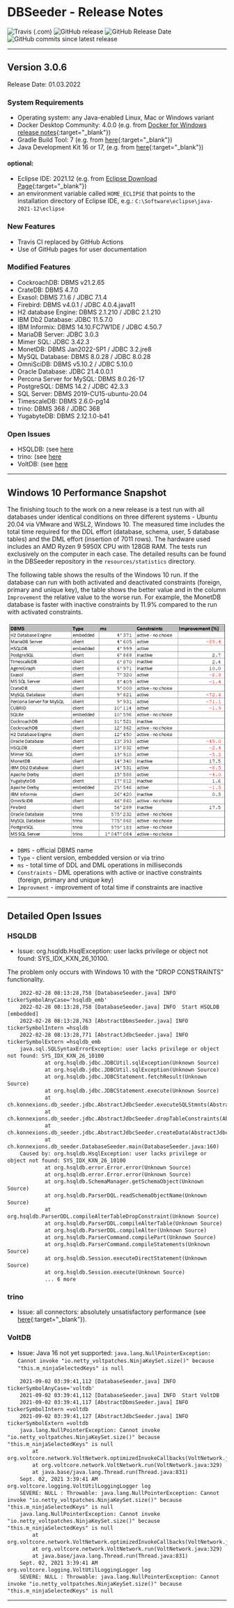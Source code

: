 # DBSeeder - Release Notes

![Travis (.com)](https://img.shields.io/travis/com/KonnexionsGmbH/db_seeder.svg?branch=master)
![GitHub release](https://img.shields.io/github/release/KonnexionsGmbH/db_seeder.svg)
![GitHub Release Date](https://img.shields.io/github/release-date/KonnexionsGmbH/db_seeder.svg)
![GitHub commits since latest release](https://img.shields.io/github/commits-since/KonnexionsGmbH/db_seeder/3.0.6.svg)

----

## Version 3.0.6

Release Date: 01.03.2022

### System Requirements

- Operating system: any Java-enabled Linux, Mac or Windows variant
- Docker Desktop Community: 4.0.0 (e.g. from [Docker for Windows release notes](https://docs.docker.com/docker-for-windows/release-notes){:target="_blank"})
- Gradle Build Tool: 7 (e.g. from [here](https://gradle.org/releases){:target="_blank"})
- Java Development Kit 16 or 17, (e.g. from [here](https://jdk.java.net/java-se-ri/17){:target="_blank"})

#### optional: 
- Eclipse IDE: 2021.12 (e.g. from [Eclipse Download Page](https://www.eclipse.org/downloads){:target="_blank"})
- an environment variable called `HOME_ECLIPSE` that points to the installation directory of Eclipse IDE, e.g.: `C:\Software\eclipse\java-2021-12\eclipse`

### New Features

- Travis CI replaced by GitHub Actions
- Use of GitHub pages for user documentation

### Modified Features

- CockroachDB: DBMS v21.2.65
- CrateDB: DBMS 4.7.0
- Exasol: DBMS 7.1.6 / JDBC 7.1.4
- Firebird: DBMS v4.0.1 / JDBC 4.0.4.java11
- H2 database Engine: DBMS 2.1.210 / JDBC 2.1.210
- IBM Db2 Database: JDBC 11.5.7.0
- IBM Informix: DBMS 14.10.FC7W1DE / JDBC 4.50.7
- MariaDB Server: JDBC 3.0.3
- Mimer SQL: JDBC 3.42.3
- MonetDB: DBMS Jan2022-SP1 / JDBC 3.2.jre8
- MySQL Database: DBMS 8.0.28 / JDBC 8.0.28
- OmniSciDB: DBMS v5.10.2 / JDBC 5.10.0
- Oracle Database: JDBC 21.4.0.0.1
- Percona Server for MySQL: DBMS 8.0.26-17
- PostgreSQL: DBMS 14.2 / JDBC 42.3.3
- SQL Server: DBMS 2019-CU15-ubuntu-20.04
- TimescaleDB: DBMS 2.6.0-pg14
- trino: DBMS 368 / JDBC 368
- YugabyteDB: DBMS 2.12.1.0-b41

### Open Issues

- HSQLDB: (see [here](#issues_hsqldb)
- trino: (see [here](#issues_trino)
- VoltDB: (see [here](#issues_voltdb)

----

## Windows 10 Performance Snapshot

The finishing touch to the work on a new release is a test run with all databases under identical conditions on three different systems - Ubuntu 20.04 via VMware and WSL2, Windows 10. 
The measured time includes the total time required for the DDL effort (database, schema, user, 5 database tables) and the DML effort (insertion of 7011 rows). 
The hardware used includes an AMD Ryzen 9 5950X CPU with 128GB RAM. 
The tests run exclusively on the computer in each case. 
The detailed results can be found in the DBSeeder repository in the `resources/statistics` directory.

The following table shows the results of the Windows 10 run. 
If the database can run with both activated and deactivated constraints (foreign, primary and unique key), the table shows the better value and in the column `Improvement` the relative value to the worse run. 
For example, the MonetDB database is faster with inactive constraints by 11.9% compared to the run with activated constraints.

![](img/Perf_Snap_3.0.6_win10.png)

- `DBMS` - official DBMS name
- `Type` - client version, embedded version or via trino
- `ms` - total time of DDL and DML operations in milliseconds
- `Constraints` - DML operations with active or inactive constraints (foreign, primary and unique key)
- `Improvment` - improvement of total time if constraints are inactive 

----

## Detailed Open Issues

### <a name="issues_hsqldb"></a> HSQLDB

- Issue: org.hsqldb.HsqlException: user lacks privilege or object not found: SYS_IDX_KXN_26_10100.

The problem only occurs with Windows 10 with the "DROP CONSTRAINTS" functionality.

```
    2022-02-28 08:13:28,758 [DatabaseSeeder.java] INFO  tickerSymbolAnyCase='hsqldb_emb'
    2022-02-28 08:13:28,758 [DatabaseSeeder.java] INFO  Start HSQLDB [embedded]
    2022-02-28 08:13:28,763 [AbstractDbmsSeeder.java] INFO  tickerSymbolIntern =hsqldb
    2022-02-28 08:13:28,771 [AbstractJdbcSeeder.java] INFO  tickerSymbolExtern =hsqldb_emb
    java.sql.SQLSyntaxErrorException: user lacks privilege or object not found: SYS_IDX_KXN_26_10100
            at org.hsqldb.jdbc.JDBCUtil.sqlException(Unknown Source)
            at org.hsqldb.jdbc.JDBCUtil.sqlException(Unknown Source)
            at org.hsqldb.jdbc.JDBCStatement.fetchResult(Unknown Source)
            at org.hsqldb.jdbc.JDBCStatement.execute(Unknown Source)
            at ch.konnexions.db_seeder.jdbc.AbstractJdbcSeeder.executeSQLStmnts(AbstractJdbcSeeder.java:1367)
            at ch.konnexions.db_seeder.jdbc.AbstractJdbcSeeder.dropTableConstraints(AbstractJdbcSeeder.java:1236)
            at ch.konnexions.db_seeder.jdbc.AbstractJdbcSeeder.createData(AbstractJdbcSeeder.java:427)
            at ch.konnexions.db_seeder.DatabaseSeeder.main(DatabaseSeeder.java:160)
    Caused by: org.hsqldb.HsqlException: user lacks privilege or object not found: SYS_IDX_KXN_26_10100
            at org.hsqldb.error.Error.error(Unknown Source)
            at org.hsqldb.error.Error.error(Unknown Source)
            at org.hsqldb.SchemaManager.getSchemaObject(Unknown Source)
            at org.hsqldb.ParserDQL.readSchemaObjectName(Unknown Source)
            at org.hsqldb.ParserDDL.compileAlterTableDropConstraint(Unknown Source)
            at org.hsqldb.ParserDDL.compileAlterTable(Unknown Source)
            at org.hsqldb.ParserDDL.compileAlter(Unknown Source)
            at org.hsqldb.ParserCommand.compilePart(Unknown Source)
            at org.hsqldb.ParserCommand.compileStatements(Unknown Source)
            at org.hsqldb.Session.executeDirectStatement(Unknown Source)
            at org.hsqldb.Session.execute(Unknown Source)
            ... 6 more
```

### <a name="issues_trino"></a> trino

- Issue: all connectors: absolutely unsatisfactory performance (see [here](https://github.com/trinodb/trino/issues/5681){:target="_blank"}).
    
### <a name="issues_voltdb"></a> VoltDB

- Issue: Java 16 not yet supported: `java.lang.NullPointerException: Cannot invoke "io.netty_voltpatches.NinjaKeySet.size()" because "this.m_ninjaSelectedKeys" is null`

```
    2021-09-02 03:39:41,112 [DatabaseSeeder.java] INFO  tickerSymbolAnyCase='voltdb'
    2021-09-02 03:39:41,112 [DatabaseSeeder.java] INFO  Start VoltDB
    2021-09-02 03:39:41,117 [AbstractDbmsSeeder.java] INFO  tickerSymbolIntern =voltdb
    2021-09-02 03:39:41,127 [AbstractJdbcSeeder.java] INFO  tickerSymbolExtern =voltdb
    java.lang.NullPointerException: Cannot invoke "io.netty_voltpatches.NinjaKeySet.size()" because "this.m_ninjaSelectedKeys" is null
        at org.voltcore.network.VoltNetwork.optimizedInvokeCallbacks(VoltNetwork.java:478)
        at org.voltcore.network.VoltNetwork.run(VoltNetwork.java:329)
        at java.base/java.lang.Thread.run(Thread.java:831)
    Sept. 02, 2021 3:39:41 AM org.voltcore.logging.VoltUtilLoggingLogger log
    SEVERE: NULL : Throwable: java.lang.NullPointerException: Cannot invoke "io.netty_voltpatches.NinjaKeySet.size()" because "this.m_ninjaSelectedKeys" is null
    java.lang.NullPointerException: Cannot invoke "io.netty_voltpatches.NinjaKeySet.size()" because "this.m_ninjaSelectedKeys" is null
        at org.voltcore.network.VoltNetwork.optimizedInvokeCallbacks(VoltNetwork.java:478)
        at org.voltcore.network.VoltNetwork.run(VoltNetwork.java:329)
        at java.base/java.lang.Thread.run(Thread.java:831)
    Sept. 02, 2021 3:39:41 AM org.voltcore.logging.VoltUtilLoggingLogger log
    SEVERE: NULL : Throwable: java.lang.NullPointerException: Cannot invoke "io.netty_voltpatches.NinjaKeySet.size()" because "this.m_ninjaSelectedKeys" is null
```
    
----------


